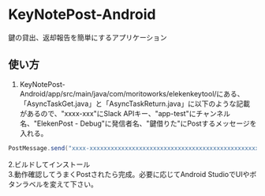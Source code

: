 # KeyNotePost-Android
鍵の貸出、返却報告を簡単にするアプリケーション

## 使い方
1. KeyNotePost-Android/app/src/main/java/com/moritoworks/elekenkeytool/にある、「AsyncTaskGet.java」と「AsyncTaskReturn.java」に以下のような記載があるので、"xxxx-xxx"にSlack APIキー、"app-test"にチャンネル名、"ElekenPost - Debug"に発信者名、"鍵借りた"にPostするメッセージを入れる。

```java
PostMessage.send("xxxx-xxxxxxxxxxxxxxxxxxxxxxxxxxxxxxxxxxxxxxxxxxxxxxxxxxxxxxxxxxxxxx", "app-test", "ElekenPost - Debug", "鍵借りた");
```
  
2.ビルドしてインストール  
3.動作確認してうまくPostされたら完成。必要に応じてAndroid StudioでUIやボタンラベルを変えて下さい。

